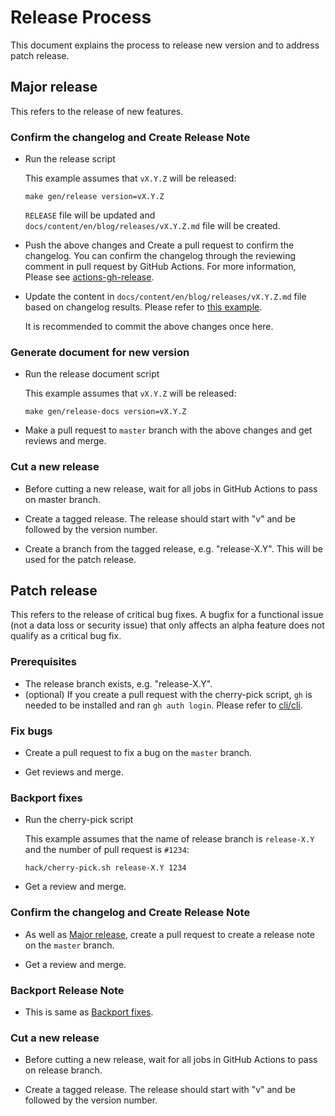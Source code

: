 # Release Process
This document explains the process to release new version and to address patch release.

## Major release
This refers to the release of new features.

### Confirm the changelog and Create Release Note
- Run the release script

  This example assumes that `vX.Y.Z` will be released:
  ```shell
  make gen/release version=vX.Y.Z
  ````

  `RELEASE` file will be updated and `docs/content/en/blog/releases/vX.Y.Z.md` file will be created.

- Push the above changes and Create a pull request to confirm the changelog.
  You can confirm the changelog through the reviewing comment in pull request by GitHub Actions.
  For more information, Please see [actions-gh-release](https://github.com/pipe-cd/actions-gh-release).

- Update the content in `docs/content/en/blog/releases/vX.Y.Z.md` file based on changelog results.
  Please refer to [this example](https://github.com/pipe-cd/pipecd/pull/3792/commits/2b59f7f2a492405bf6df905b3823b417e4a10c3e).

  It is recommended to commit the above changes once here.

### Generate document for new version
- Run the release document script

  This example assumes that `vX.Y.Z` will be released:
  ```shell
  make gen/release-docs version=vX.Y.Z
  ````

- Make a pull request to `master` branch with the above changes and get reviews and merge.

### Cut a new release
- Before cutting a new release, wait for all jobs in GitHub Actions to pass on master branch.

- Create a tagged release. The release should start with "v" and be followed by the version number.

- Create a branch from the tagged release, e.g. "release-X.Y". This will be used for the patch release.

## Patch release
This refers to the release of critical bug fixes.
A bugfix for a functional issue (not a data loss or security issue) that only affects an alpha feature does not qualify as a critical bug fix.

### Prerequisites
- The release branch exists, e.g. "release-X.Y".
- (optional) If you create a pull request with the cherry-pick script, `gh` is needed to be installed and ran `gh auth login`. Please refer to [cli/cli](https://github.com/cli/cli).

### Fix bugs
- Create a pull request to fix a bug on the `master` branch.

- Get reviews and merge.

### Backport fixes
- Run the cherry-pick script

  This example assumes that the name of release branch is `release-X.Y` and the number of pull request is `#1234`:
  ```shell
  hack/cherry-pick.sh release-X.Y 1234
  ````

- Get a review and merge.

### Confirm the changelog and Create Release Note
- As well as [Major release](https://github.com/pipe-cd/pipecd/blob/master/RELEASES.md#confirm-the-changelog-and-create-release-note), create a pull request to create a release note on the `master` branch.

- Get a review and merge.

### Backport Release Note
- This is same as [Backport fixes](https://github.com/pipe-cd/pipecd/blob/master/RELEASES.md#backport-fixes).

### Cut a new release
- Before cutting a new release, wait for all jobs in GitHub Actions to pass on release branch.

- Create a tagged release. The release should start with "v" and be followed by the version number.
